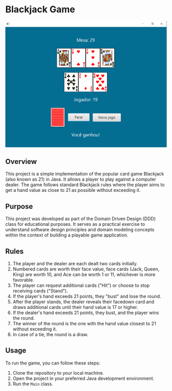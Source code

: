 # Blackjack Game

![Blackjack Screenshot](https://github.com/mthaugusto/blackjack-java/blob/main/blackjack-screenshot1.png?raw=true)

## Overview
This project is a simple implementation of the popular card game Blackjack (also known as 21) in Java. It allows a player to play against a computer dealer. The game follows standard Blackjack rules where the player aims to get a hand value as close to 21 as possible without exceeding it.

## Purpose
This project was developed as part of the Domain Driven Design (DDD) class for educational purposes. It serves as a practical exercise to understand software design principles and domain modeling concepts within the context of building a playable game application.

## Rules
1. The player and the dealer are each dealt two cards initially.
2. Numbered cards are worth their face value, face cards (Jack, Queen, King) are worth 10, and Ace can be worth 1 or 11, whichever is more favorable.
3. The player can request additional cards ("Hit") or choose to stop receiving cards ("Stand").
4. If the player's hand exceeds 21 points, they "bust" and lose the round.
5. After the player stands, the dealer reveals their facedown card and draws additional cards until their hand value is 17 or higher.
6. If the dealer's hand exceeds 21 points, they bust, and the player wins the round.
7. The winner of the round is the one with the hand value closest to 21 without exceeding it.
8. In case of a tie, the round is a draw.

## Usage
To run the game, you can follow these steps:
1. Clone the repository to your local machine.
2. Open the project in your preferred Java development environment.
3. Run the `Main` class.
